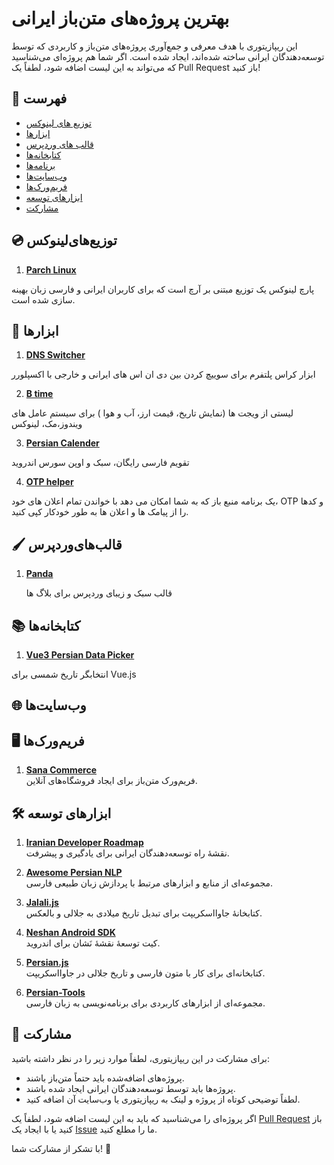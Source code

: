 # بهترین پروژه‌های متن‌باز ایرانی

این ریپازیتوری با هدف معرفی و جمع‌آوری پروژه‌های متن‌باز و کاربردی که توسط توسعه‌دهندگان ایرانی ساخته شده‌اند، ایجاد شده است. اگر شما هم پروژه‌ای می‌شناسید که می‌تواند به این لیست اضافه شود، لطفاً یک Pull Request باز کنید!

## 🔖 فهرست

- [توزیع های لینوکس](#توزیع‌های‌لینوکس)
- [ابزارها](#ابزارها)
- [قالب های وردپرس](#قالب‌های‌وردپرس)
- [کتابخانه‌ها](#کتابخانه‌ها)
- [برنامه‌ها](#برنامه‌ها)
- [وب‌سایت‌ها](#وب‌سایت‌ها)
- [فریم‌ورک‌ها](#فریم‌ورک‌ها)
- [ابزارهای توسعه](#ابزارهای-توسعه)
- [مشارکت](#مشارکت)

## 💿 توزیع‌های‌لینوکس


1. **[Parch Linux](https://github.com/parchlinux)**

پارچ لینوکس یک توزیع مبتنی بر آرچ است که برای کاربران ایرانی و فارسی زبان بهینه سازی شده است.



## 🔧 ابزارها


1. **[DNS Switcher](https://github.com/Mr-Meshky/dns-switcher)**

ابزار کراس پلتفرم برای سوییچ کردن بین دی ان اس های ایرانی و خارجی با اکسپلورر

2. **[B time](https://github.com/Mr-Meshky/dns-switcher)**

لیستی از ویجت ها (نمایش تاریخ، قیمت ارز، آب و هوا ) برای سیستم عامل های ویندوز،مک، لینوکس

3. **[Persian Calender](https://github.com/persian-calendar/persian-calendar)**

تقویم فارسی رایگان، سبک و اوپن سورس اندروید

4. **[OTP helper](https://github.com/jd1378/otphelper)**

یک برنامه منبع باز که به شما امکان می دهد با خواندن تمام اعلان های خود، OTP و کدها را از پیامک ها و اعلان ها به طور خودکار کپی کنید.







## 🖌️ قالب‌های‌وردپرس

1. **[Panda](https://github.com/Rayiumir/Panda)**
   
   قالب سبک و زیبای وردپرس برای بلاگ ها



## 📚 کتابخانه‌ها

1. **[Vue3 Persian Data Picker](https://github.com/alireza-ab/vue-persian-datepicker)**  


  انتخابگر تاریخ شمسی برای Vue.js

## 🌐 وب‌سایت‌ها


## 🖥 فریم‌ورک‌ها

1. **[Sana Commerce](https://github.com/sana-commerce)**  
   فریم‌ورک متن‌باز برای ایجاد فروشگاه‌های آنلاین.

## 🛠 ابزارهای توسعه

1. **[Iranian Developer Roadmap](https://github.com/Ashkan-rmk/iranian-developer-roadmap)**  
   نقشهٔ راه توسعه‌دهندگان ایرانی برای یادگیری و پیشرفت.

2. **[Awesome Persian NLP](https://github.com/mhbashari/awesome-persian-nlp)**  
   مجموعه‌ای از منابع و ابزارهای مرتبط با پردازش زبان طبیعی فارسی.

3. **[Jalali.js](https://github.com/jalaali/jalaali-js)**  
   کتابخانهٔ جاوااسکریپت برای تبدیل تاریخ میلادی به جلالی و بالعکس.

4. **[Neshan Android SDK](https://github.com/NeshanMaps/NeshanAndroidSDK)**  
   کیت توسعهٔ نقشهٔ نَشان برای اندروید.

5. **[Persian.js](https://github.com/babakhani/persian.js)**  
   کتابخانه‌ای برای کار با متون فارسی و تاریخ جلالی در جاوااسکریپت.

6. **[Persian-Tools](https://github.com/persian-tools/persian-tools)**  
   مجموعه‌ای از ابزارهای کاربردی برای برنامه‌نویسی به زبان فارسی.


## 🤝 مشارکت

برای مشارکت در این ریپازیتوری، لطفاً موارد زیر را در نظر داشته باشید:

- پروژه‌های اضافه‌شده باید حتماً متن‌باز باشند.
- پروژه‌ها باید توسط توسعه‌دهندگان ایرانی ایجاد شده باشند.
- لطفاً توضیحی کوتاه از پروژه و لینک به ریپازیتوری یا وب‌سایت آن اضافه کنید.

اگر پروژه‌ای را می‌شناسید که باید به این لیست اضافه شود، لطفاً یک [Pull Request](https://github.com/pllusin/Best-Iranian-Projects/pulls) باز کنید یا با ایجاد یک [Issue](https://github.com/pllusin/Best-Iranian-Projects/issues) ما را مطلع کنید.

با تشکر از مشارکت شما! 🙌
